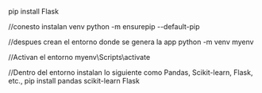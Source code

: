  pip install Flask

//conesto instalan venv 
python -m ensurepip --default-pip

//despues crean el entorno donde se genera la app
python -m venv myenv

//Activan el entorno
myenv\Scripts\activate

//Dentro del entorno instalan lo siguiente  como Pandas, Scikit-learn, Flask, etc.,
pip install pandas scikit-learn Flask
